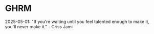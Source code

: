 # GHRM

2025-05-01: "If you're waiting until you feel talented enough to make it, you'll never make it." - Criss Jami